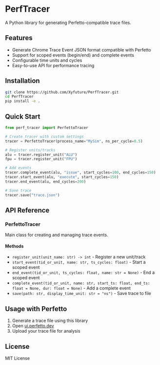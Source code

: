 # PerfTracer

A Python library for generating Perfetto-compatible trace files.

## Features

- Generate Chrome Trace Event JSON format compatible with Perfetto
- Support for scoped events (begin/end) and complete events
- Configurable time units and cycles
- Easy-to-use API for performance tracing

## Installation

```bash
git clone https://github.com/Xyfuture/PerfTracer.git
cd PerfTracer
pip install -e . 
```

## Quick Start

```python
from perf_tracer import PerfettoTracer

# Create tracer with custom settings
tracer = PerfettoTracer(process_name="MySim", ns_per_cycle=0.5)

# Register units/tracks
alu = tracer.register_unit("ALU")
fpu = tracer.register_unit("FPU")

# Add events
tracer.complete_event(alu, "issue", start_cycles=100, end_cycles=150)
tracer.start_event(alu, "execute", start_cycles=150)
tracer.end_event(alu, end_cycles=200)

# Save trace
tracer.save("trace.json")
```

## API Reference

### PerfettoTracer

Main class for creating and managing trace events.

#### Methods

- `register_unit(unit_name: str) -> int` - Register a new unit/track
- `start_event(tid_or_unit, name: str, ts_cycles: float)` - Start a scoped event
- `end_event(tid_or_unit, ts_cycles: float, name: str = None)` - End a scoped event
- `complete_event(tid_or_unit, name: str, start_ts: float, end_ts: float = None, dur: float = None)` - Add a complete event
- `save(path: str, display_time_unit: str = "ns")` - Save trace to file

## Usage with Perfetto

1. Generate a trace file using this library
2. Open [ui.perfetto.dev](https://ui.perfetto.dev)
3. Upload your trace file for analysis

## License

MIT License